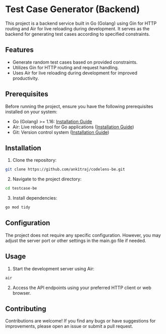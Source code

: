# Test Case Generator (Backend)

This project is a backend service built in Go (Golang) using Gin for HTTP routing and Air for live reloading during development. It serves as the backend for generating test cases according to specified constraints.

## Features

- Generate random test cases based on provided constraints.
- Utilizes Gin for HTTP routing and request handling.
- Uses Air for live reloading during development for improved productivity.

## Prerequisites

Before running the project, ensure you have the following prerequisites installed on your system:

- Go (Golang) >= 1.16: [Installation Guide](https://golang.org/doc/install)
- Air: Live reload tool for Go applications ([Installation Guide](https://github.com/cosmtrek/air#installation))
- Git: Version control system ([Installation Guide](https://git-scm.com/book/en/v2/Getting-Started-Installing-Git))

## Installation

1. Clone the repository:
```bash
git clone https://github.com/ank1traj/codelens-be.git
```
2. Navigate to the project directory:
```bash
cd testcase-be
```
3. Install dependencies:
```bash
go mod tidy
```

## Configuration
The project does not require any specific configuration. However, you may adjust the server port or other settings in the main.go file if needed.

## Usage

1. Start the development server using Air:
```bash
air
```

2. Access the API endpoints using your preferred HTTP client or web browser.

## Contributing
Contributions are welcome! If you find any bugs or have suggestions for improvements, please open an issue or submit a pull request.


